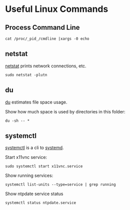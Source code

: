 # Useful Linux Commands

## Process Command Line

```
cat /proc/_pid_/cmdline |xargs -0 echo
```

## netstat

[netstat](https://www.linux.org/docs/man8/netstat.html) prints network
connections, etc.

```console
sudo netstat -plutn
```

## du

[du](https://www.linux.org/docs/man1/du.html) estimates file space usage.

Show how much space is used by directories in this folder:

```console
du -sh -- *
```

## systemctl

[systemctl](https://www.linux.org/docs/man1/systemctl.html) is a cli to
[systemd](https://www.linux.org/docs/man1/systemd.html).

Start x11vnc service:

```console
sudo systemctl start x11vnc.service
```

Show running services:

```console
systemctl list-units --type=service | grep running
```

Show ntpdate service status

```console
systemctl status ntpdate.service
```
